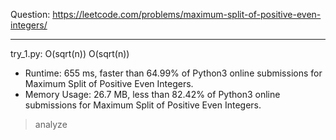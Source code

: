 Question: https://leetcode.com/problems/maximum-split-of-positive-even-integers/

---

try_1.py: O(sqrt(n)) O(sqrt(n))

* Runtime: 655 ms, faster than 64.99% of Python3 online submissions for Maximum Split of Positive Even Integers.
* Memory Usage: 26.7 MB, less than 82.42% of Python3 online submissions for Maximum Split of Positive Even Integers.

> analyze
